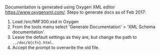 Documentation is generated using Oxygen XML editor https://www.oxygenxml.com/. Steps to generate docs as of Feb 2017: 

1. Load /src/MIF300.xsd in Oxygen
2. From the tools menu select 'Generate Documentation' > 'XML Schema documentation'.
3. Leave the default settings as they are, but change the path to `../doc/${cfn}.html`.
4. Accept the prompt to overwrite the old file. 

